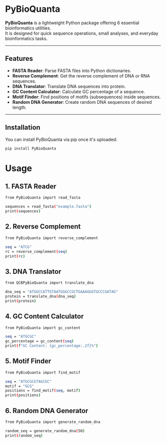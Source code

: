 # PyBioQuanta

**PyBioQuanta** is a lightweight Python package offering 6 essential bioinformatics utilities.  
It is designed for quick sequence operations, small analyses, and everyday bioinformatics tasks.

---

## Features

- **FASTA Reader**: Parse FASTA files into Python dictionaries.
- **Reverse Complement**: Get the reverse complement of DNA or RNA sequences.
- **DNA Translator**: Translate DNA sequences into protein.
- **GC Content Calculator**: Calculate GC percentage of a sequence.
- **Motif Finder**: Find positions of motifs (subsequences) inside sequences.
- **Random DNA Generator**: Create random DNA sequences of desired length.

---

## Installation

You can install PyBioQuanta via pip once it's uploaded:

```bash
pip install PyBioQuanta
```


# Usage
## 1. FASTA Reader
```bash
from PyBioQuanta import read_fasta

sequences = read_fasta("example.fasta")
print(sequences)
```

## 2. Reverse Complement

```bash
from PyBioQuanta import reverse_complement

seq = "ATCG"
rc = reverse_complement(seq)
print(rc)
```

## 3. DNA Translator

```bash
from QCBPyBioQuanta import translate_dna

dna_seq = "ATGGCCATTGTAATGGGCCGCTGAAAGGGTGCCCGATAG"
protein = translate_dna(dna_seq)
print(protein)
```


## 4. GC Content Calculator

```bash
from PyBioQuanta import gc_content

seq = "ATGCGC"
gc_percentage = gc_content(seq)
print(f"GC Content: {gc_percentage:.2f}%")

```



## 5. Motif Finder

```bash
from PyBioQuanta import find_motif

seq = "ATGCGCGTAGCGC"
motif = "GCG"
positions = find_motif(seq, motif)
print(positions)
```


## 6. Random DNA Generator

```bash
from PyBioQuanta import generate_random_dna

random_seq = generate_random_dna(50)
print(random_seq)


```